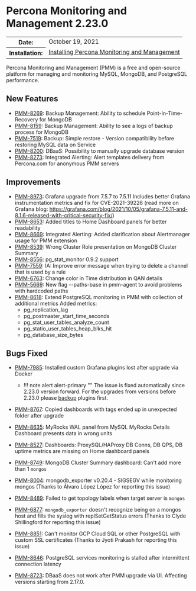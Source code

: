 # Percona Monitoring and Management 2.23.0

<table class="docutils field-list" frame="void" rules="none">
  <colgroup>
    <col class="field-name">
    <col class="field-body">
  </colgroup>
  <tbody valign="top">
    <tr class="field-odd field">
      <th class="field-name">Date:</th>
      <td class="field-body">October 19, 2021</td>
    </tr>
    <tr class="field-even field">
      <th class="field-name">Installation:</th>
      <td class="field-body">
        <a class="reference external" href="https://www.percona.com/software/pmm/quickstart">Installing Percona Monitoring and Management</a></td>
    </tr>
  </tbody>
</table>

Percona Monitoring and Management (PMM) is a free and open-source platform for managing and monitoring MySQL, MongoDB, and PostgreSQL performance.

## New Features

- [PMM-8269](https://jira.percona.com/browse/PMM-8269): Backup Management: Ability to schedule Point-In-Time-Recovery for MongoDB
- [PMM-8159](https://jira.percona.com/browse/PMM-8159): Backup Management: Ability to see a logs of backup process for MongoDB
- [PMM-7519](https://jira.percona.com/browse/PMM-7519): Backup: Simple restore - Version compatibility before restoring MySQL data on Service
- [PMM-8200](https://jira.percona.com/browse/PMM-8200): DBaaS: Possibility to manually upgrade database version
- [PMM-8273](https://jira.percona.com/browse/PMM-8273): Integrated Alerting: Alert templates delivery from Percona.com for anonymous PMM servers

## Improvements

- [PMM-8973](https://jira.percona.com/browse/PMM-8973): Grafana upgrade from 7.5.7 to 7.5.11 Includes better Grafana instrumentation metrics and fix for CVE-2021-39226 (read more on Grafana blog: https://grafana.com/blog/2021/10/05/grafana-7.5.11-and-8.1.6-released-with-critical-security-fix/)
- [PMM-8653](https://jira.percona.com/browse/PMM-8653): Added titles to Home Dashboard panels for better readability
- [PMM-8669](https://jira.percona.com/browse/PMM-8669): Integrated Alerting: Added clarification about Alertmanager usage for PMM extension
- [PMM-8539](https://jira.percona.com/browse/PMM-8539): Wrong Cluster Role presentation on MongoDB Cluster Summary
- [PMM-8556](https://jira.percona.com/browse/PMM-8556): pg_stat_monitor 0.9.2 support
- [PMM-7559](https://jira.percona.com/browse/PMM-7559): IA: Improve error message when trying to delete a channel that is used by a rule
- [PMM-6763](https://jira.percona.com/browse/PMM-6763): Change color in Time distribution in QAN details
- [PMM-5669](https://jira.percona.com/browse/PMM-5669): New flag --paths-base in pmm-agent to avoid problems with hardcoded paths
- [PMM-8618](https://jira.percona.com/browse/PMM-8618): Extend PostgreSQL monitoring in PMM with collection of additional metrics Added metrics:
    * pg_replication_lag
    * pg_postmaster_start_time_seconds
    * pg_stat_user_tables_analyze_count
    * pg_statio_user_tables_heap_blks_hit
    * pg_database_size_bytes

## Bugs Fixed

- [PMM-7985](https://jira.percona.com/browse/PMM-7985): Installed custom Grafana plugins lost after upgrade via Docker
    * !!! note alert alert-primary ""
        The issue is fixed automatically since 2.23.0 version forward. For the upgrades from versions before 2.23.0 please [backup](../setting-up/server/docker.md#backup) plugins first.
    
- [PMM-8767](https://jira.percona.com/browse/PMM-8767): Copied dashboards with tags ended up in unexpected folder after upgrade
- [PMM-8635](https://jira.percona.com/browse/PMM-8635): MyRocks WAL panel from MySQL MyRocks Details Dashboard presents data in wrong units
- [PMM-8527](https://jira.percona.com/browse/PMM-8527): Dashboards: ProxySQL/HAProxy DB Conns, DB QPS, DB uptime metrics are missing on Home dashboard panels
- [PMM-8749](https://jira.percona.com/browse/PMM-8749): MongoDB Cluster Summary dashboard: Can't add more than 1 `mongos`
- [PMM-8004](https://jira.percona.com/browse/PMM-8004): mongodb_exporter v0.20.4 - SIGSEGV while monitoring mongos (Thanks to Álvaro López López for reporting this issue)
- [PMM-8489](https://jira.percona.com/browse/PMM-8489): Failed to get topology labels when target server is `mongos`
- [PMM-6877](https://jira.percona.com/browse/PMM-6877): `mongodb_exporter` doesn't recognize being on a mongos host and fills the syslog with replSetGetStatus errors (Thanks to Clyde Shillingford for reporting this issue)
- [PMM-8851](https://jira.percona.com/browse/PMM-8851): Can't monitor GCP Cloud SQL or other PostgreSQL with custom SSL certificates (Thanks to Jyoti Prakash for reporting this issue)
- [PMM-8646](https://jira.percona.com/browse/PMM-8646): PostgreSQL services monitoring is stalled after intermittent connection latency
- [PMM-8723](https://jira.percona.com/browse/PMM-8723): DBaaS does not work after PMM upgrade via UI. Affecting versions starting from 2.17.0.
